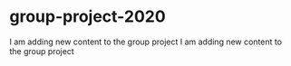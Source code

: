 # group-project-2020

I am adding new content to the group project
I am adding new content to the group project

